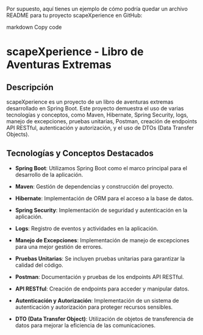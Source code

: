 
Por supuesto, aquí tienes un ejemplo de cómo podría quedar un archivo README para tu proyecto scapeXperience en GitHub:

markdown
Copy code
# scapeXperience - Libro de Aventuras Extremas

## Descripción

scapeXperience es un proyecto de un libro de aventuras extremas desarrollado en Spring Boot. Este proyecto demuestra el uso de varias tecnologías y conceptos, como Maven, Hibernate, Spring Security, logs, manejo de excepciones, pruebas unitarias, Postman, creación de endpoints API RESTful, autenticación y autorización, y el uso de DTOs (Data Transfer Objects).

## Tecnologías y Conceptos Destacados

- **Spring Boot**: Utilizamos Spring Boot como el marco principal para el desarrollo de la aplicación.

- **Maven**: Gestión de dependencias y construcción del proyecto.

- **Hibernate**: Implementación de ORM para el acceso a la base de datos.

- **Spring Security**: Implementación de seguridad y autenticación en la aplicación.

- **Logs**: Registro de eventos y actividades en la aplicación.

- **Manejo de Excepciones**: Implementación de manejo de excepciones para una mejor gestión de errores.

- **Pruebas Unitarias**: Se incluyen pruebas unitarias para garantizar la calidad del código.

- **Postman**: Documentación y pruebas de los endpoints API RESTful.

- **API RESTful**: Creación de endpoints para acceder y manipular datos.

- **Autenticación y Autorización**: Implementación de un sistema de autenticación y autorización para proteger recursos sensibles.

- **DTO (Data Transfer Object)**: Utilización de objetos de transferencia de datos para mejorar la eficiencia de las comunicaciones.
